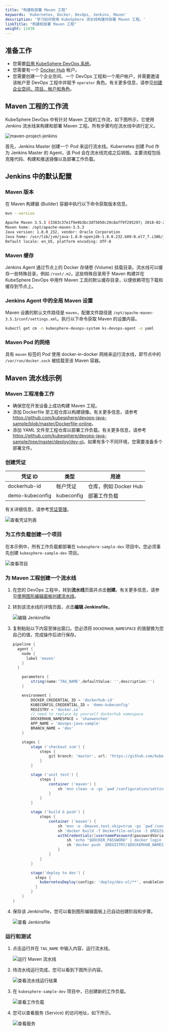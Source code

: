 ```yaml
---
title: "构建和部署 Maven 工程"
keywords: 'Kubernetes, Docker, DevOps, Jenkins, Maven'
description: '学习如何使用 KubeSphere 流水线构建并部署 Maven 工程。'
linkTitle: "构建和部署 Maven 工程"
weight: 11430
---
```


## 准备工作

- 您需要[启用 KubeSphere DevOps 系统](../../../pluggable-components/devops/)。
- 您需要有一个 [Docker Hub](http://www.dockerhub.com/) 帐户。
- 您需要创建一个企业空间、一个 DevOps 工程和一个用户帐户，并需要邀请该帐户至 DevOps 工程中并赋予 `operator` 角色。有关更多信息，请参见[创建企业空间、项目、帐户和角色](../../../quick-start/create-workspace-and-project/)。

## Maven 工程的工作流

KubeSphere DevOps 中有针对 Maven 工程的工作流，如下图所示，它使用 Jenkins 流水线来构建和部署 Maven 工程。所有步骤均在流水线中进行定义。

![maven-project-jenkins](/images/docs/zh-cn/devops-user-guide/examples/build-and-deploy-maven-project/maven-project-jenkins.png)

首先，Jenkins Master 创建一个 Pod 来运行流水线。Kubernetes 创建 Pod 作为 Jenkins Master 的 Agent，该 Pod 会在流水线完成之后销毁。主要流程包括克隆代码、构建和推送镜像以及部署工作负载。

## Jenkins 中的默认配置

### Maven 版本

在 Maven 构建器 (Builder) 容器中执行以下命令获取版本信息。

```bash
mvn --version

Apache Maven 3.5.3 (3383c37e1f9e9b3bc3df5050c29c8aff9f295297; 2018-02-24T19:49:05Z)
Maven home: /opt/apache-maven-3.5.3
Java version: 1.8.0_232, vendor: Oracle Corporation
Java home: /usr/lib/jvm/java-1.8.0-openjdk-1.8.0.232.b09-0.el7_7.i386/jre
Default locale: en_US, platform encoding: UTF-8
```

### Maven 缓存

Jenkins Agent 通过节点上的 Docker 存储卷 (Volume) 挂载目录。流水线可以缓存一些特殊目录，例如 `/root/.m2`，这些特殊目录用于 Maven 构建并在 KubeSphere DevOps 中用作 Maven 工具的默认缓存目录，以便依赖项包下载和缓存到节点上。

### Jenkins Agent 中的全局 Maven 设置

Maven 设置的默认文件路径是 `maven`，配置文件路径是 `/opt/apache-maven-3.5.3/conf/settings.xml`。执行以下命令获取 Maven 的设置内容。

```bash
kubectl get cm -n kubesphere-devops-system ks-devops-agent -o yaml
```

### Maven Pod 的网络

具有 `maven` 标签的 Pod 使用 docker-in-docker 网络来运行流水线，即节点中的 `/var/run/docker.sock` 被挂载至该 Maven 容器。

## Maven 流水线示例

### Maven 工程准备工作

- 确保您在开发设备上成功构建 Maven 工程。
- 添加 Dockerfile 至工程仓库以构建镜像。有关更多信息，请参考 <https://github.com/kubesphere/devops-java-sample/blob/master/Dockerfile-online>。
- 添加 YAML 文件至工程仓库以部署工作负载。有关更多信息，请参考 <https://github.com/kubesphere/devops-java-sample/tree/master/deploy/dev-ol>。如果有多个不同环境，您需要准备多个部署文件。

### 创建凭证

| 凭证 ID         | 类型       | 用途                  |
| --------------- | ---------- | --------------------- |
| dockerhub-id    | 帐户凭证   | 仓库，例如 Docker Hub |
| demo-kubeconfig | kubeconfig | 部署工作负载          |

有关详细信息，请参考[凭证管理](../../how-to-use/credential-management/)。

![查看凭证列表](/images/docs/zh-cn/devops-user-guide/examples/build-and-deploy-maven-project/view-credential-lists.PNG)

### 为工作负载创建一个项目

在本示例中，所有工作负载都部署在 `kubesphere-sample-dev` 项目中。您必须事先创建 `kubesphere-sample-dev` 项目。

![查看项目](/images/docs/zh-cn/devops-user-guide/examples/build-and-deploy-maven-project/view-namespace.PNG)

### 为 Maven 工程创建一个流水线

1. 在您的 DevOps 工程中，转到**流水线**页面并点击**创建**。有关更多信息，请参见[使用图形编辑面板创建流水线](../../how-to-use/create-a-pipeline-using-graphical-editing-panel)。

2. 转到该流水线的详情页面，点击**编辑 Jenkinsfile**。

   ![编辑 Jenkinsfile](/images/docs/zh-cn/devops-user-guide/examples/build-and-deploy-maven-project/edit-jenkinsfile.PNG)

3. 复制粘贴以下内容至弹出窗口。您必须将 `DOCKERHUB_NAMESPACE` 的值替换为您自己的值，完成操作后进行保存。

   ```groovy
   pipeline {
     agent {
       node {
         label 'maven'
       }
     }
   
       parameters {
           string(name:'TAG_NAME',defaultValue: '',description:'')
       }
   
       environment {
           DOCKER_CREDENTIAL_ID = 'dockerhub-id'
           KUBECONFIG_CREDENTIAL_ID = 'demo-kubeconfig'
           REGISTRY = 'docker.io'
           // need to replace by yourself dockerhub namespace
           DOCKERHUB_NAMESPACE = 'shaowenchen'
           APP_NAME = 'devops-java-sample'
           BRANCH_NAME = 'dev'
       }
   
       stages {
           stage ('checkout scm') {
               steps {
                   git branch: 'master', url: "https://github.com/kubesphere/devops-java-sample.git"
               }
           }
   
           stage ('unit test') {
               steps {
                   container ('maven') {
                       sh 'mvn clean -o -gs `pwd`/configuration/settings.xml test'
                   }
               }
           }
   
           stage ('build & push') {
               steps {
                   container ('maven') {
                       sh 'mvn -o -Dmaven.test.skip=true -gs `pwd`/configuration/settings.xml clean package'
                       sh 'docker build -f Dockerfile-online -t $REGISTRY/$DOCKERHUB_NAMESPACE/$APP_NAME:SNAPSHOT-$BRANCH_NAME-$BUILD_NUMBER .'
                       withCredentials([usernamePassword(passwordVariable : 'DOCKER_PASSWORD' ,usernameVariable : 'DOCKER_USERNAME' ,credentialsId : "$DOCKER_CREDENTIAL_ID" ,)]) {
                           sh 'echo "$DOCKER_PASSWORD" | docker login $REGISTRY -u "$DOCKER_USERNAME" --password-stdin'
                           sh 'docker push  $REGISTRY/$DOCKERHUB_NAMESPACE/$APP_NAME:SNAPSHOT-$BRANCH_NAME-$BUILD_NUMBER'
                       }
                   }
               }
           }
   
           stage('deploy to dev') {
             steps {
               kubernetesDeploy(configs: 'deploy/dev-ol/**', enableConfigSubstitution: true, kubeconfigId: "$KUBECONFIG_CREDENTIAL_ID")
             }
           }
       }
   }
   ```

4. 保存该 Jenkinsfile，您可以看到图形编辑面板上已自动创建阶段和步骤。

   ![查看 Jenkinsfile](/images/docs/zh-cn/devops-user-guide/examples/build-and-deploy-maven-project/view-edit-jenkinsfile.PNG)

### 运行和测试

1. 点击运行并在 `TAG_NAME` 中输入内容，运行流水线。

   ![运行 Maven 流水线](/images/docs/zh-cn/devops-user-guide/examples/build-and-deploy-maven-project/run-maven-pipeline.PNG)

2. 待流水线运行完成，您可以看到下图所示内容。

   ![查看流水线运行结果](/images/docs/zh-cn/devops-user-guide/examples/build-and-deploy-maven-project/view-result-maven-pipeline.PNG)

3. 在 `kubesphere-sample-dev` 项目中，已创建新的工作负载。

   ![查看工作负载](/images/docs/zh-cn/devops-user-guide/examples/build-and-deploy-maven-project/view-result-maven-workload.PNG)

4. 您可以查看服务 (Service) 的访问地址，如下所示。

   ![查看服务](/images/docs/zh-cn/devops-user-guide/examples/build-and-deploy-maven-project/view-result-maven-workload-svc.PNG)
